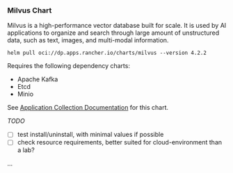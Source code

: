 ### Milvus Chart

Milvus is a high-performance vector database built for scale. It is used by AI applications to organize and search through large amount of unstructured data, such as text, images, and multi-modal information.

```
helm pull oci://dp.apps.rancher.io/charts/milvus --version 4.2.2
```
Requires the following dependency charts:
* Apache Kafka
* Etcd
* Minio

See [Application Collection Documentation](https://apps.rancher.io/applications/milvus) for this chart.

_TODO_
- [ ] test install/uninstall, with minimal values if possible
- [ ] check resource requirements, better suited for cloud-environment than a lab?

...
